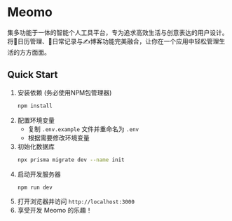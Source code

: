 # Meomo

集多功能于一体的智能个人工具平台，专为追求高效生活与创意表达的用户设计。将📅日历管理、📝日常记录与✍️博客功能完美融合，让你在一个应用中轻松管理生活的方方面面。

## Quick Start

1. 安装依赖 (务必使用NPM包管理器)
   ```bash
   npm install
   ```
1. 配置环境变量
   - 复制 `.env.example` 文件并重命名为 `.env`
   - 根据需要修改环境变量
1. 初始化数据库
   ```bash
   npx prisma migrate dev --name init
   ```
1. 启动开发服务器
   ```bash
   npm run dev
   ```
1. 打开浏览器并访问 `http://localhost:3000`
1. 享受开发 Meomo 的乐趣！
